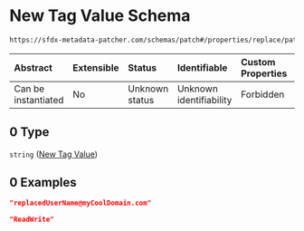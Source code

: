 # New Tag Value Schema

```txt
https://sfdx-metadata-patcher.com/schemas/patch#/properties/replace/patternProperties/^.*$/allOf/0
```



| Abstract            | Extensible | Status         | Identifiable            | Custom Properties | Additional Properties | Access Restrictions | Defined In                                                            |
| :------------------ | :--------- | :------------- | :---------------------- | :---------------- | :-------------------- | :------------------ | :-------------------------------------------------------------------- |
| Can be instantiated | No         | Unknown status | Unknown identifiability | Forbidden         | Allowed               | none                | [patch.schema.json*](../out/patch.schema.json "open original schema") |

## 0 Type

`string` ([New Tag Value](patch-properties-replace-tag-value-by-name-patternproperties-tag-name-allof-new-tag-value.md))

## 0 Examples

```json
"replacedUserName@myCoolDomain.com"
```

```json
"ReadWrite"
```
